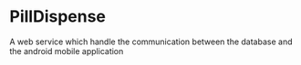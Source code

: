 # PillDispense
A web service which handle the communication between the database and the android mobile application
